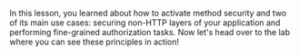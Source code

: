 In this lesson, you learned about how to activate method security and two of its main use cases: securing non-HTTP layers of your application and performing fine-grained authorization tasks. Now let's head over to the lab where you can see these principles in action!
